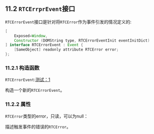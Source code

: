 ## 11.2 `RTCErrprEvent`接口

`RTCErrorEvent`接口是针对将`RTCError`作为事件引发的情况定义的:

```java
[
    Exposed=Window,
    Constructor (DOMString type, RTCErrorEventInit eventInitDict)
] interface RTCErrorEvent : Event {
    [SameObject] readonly attribute RTCError error;
};
```



### 11.2.1 构造函数

`RTCErrorEvent`:[测试：1](https://github.com/web-platform-tests/wpt/blob/master/webrtc/idlharness.https.window.js)

构造一个新的`RTCErrorEvent`。

### 11.2.2 属性

`RTCError`类型的error，只读，可以为null：

描述触发事件的错误的`RTCError`。
